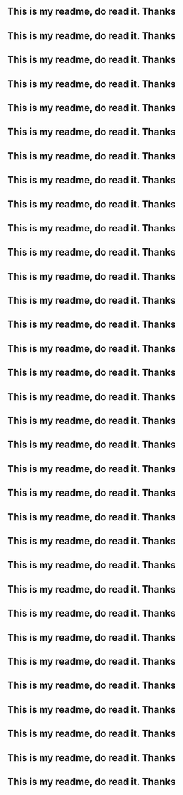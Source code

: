 ## This is my readme, do read it. Thanks
## This is my readme, do read it. Thanks
## This is my readme, do read it. Thanks
## This is my readme, do read it. Thanks
## This is my readme, do read it. Thanks
## This is my readme, do read it. Thanks
## This is my readme, do read it. Thanks
## This is my readme, do read it. Thanks
## This is my readme, do read it. Thanks
## This is my readme, do read it. Thanks
## This is my readme, do read it. Thanks
## This is my readme, do read it. Thanks
## This is my readme, do read it. Thanks
## This is my readme, do read it. Thanks
## This is my readme, do read it. Thanks
## This is my readme, do read it. Thanks
## This is my readme, do read it. Thanks
## This is my readme, do read it. Thanks
## This is my readme, do read it. Thanks
## This is my readme, do read it. Thanks
## This is my readme, do read it. Thanks
## This is my readme, do read it. Thanks
## This is my readme, do read it. Thanks
## This is my readme, do read it. Thanks
## This is my readme, do read it. Thanks
## This is my readme, do read it. Thanks
## This is my readme, do read it. Thanks
## This is my readme, do read it. Thanks
## This is my readme, do read it. Thanks
## This is my readme, do read it. Thanks
## This is my readme, do read it. Thanks
## This is my readme, do read it. Thanks
## This is my readme, do read it. Thanks

